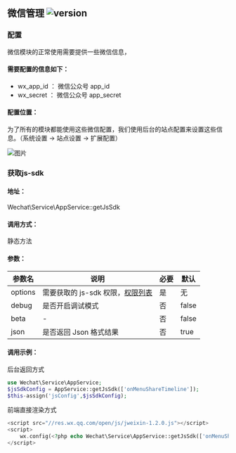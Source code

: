 ## 微信管理 ![version](https://img.shields.io/github/release/ztbcms/ztbcms-Wechat.svg?maxAge=36000)

### 配置

微信模块的正常使用需要提供一些微信信息，

#### 需要配置的信息如下：

- wx_app_id ： 微信公众号 app_id
- wx_secret ： 微信公众号 app_secret

#### 配置位置：

为了所有的模块都能使用这些微信配置，我们使用后台的站点配置来设置这些信息。（系统设置 -> 站点设置 -> 扩展配置）

 ![图片](https://dn-coding-net-production-pp.qbox.me/4268d248-a811-4e36-a9b7-caf6cbfeed8b.png) 

### 获取js-sdk

#### 地址：

Wechat\Service\AppService::getJsSdk

#### 调用方式：

静态方法

#### 参数：

| 参数名 | 说明 | 必要 | 默认 |
| -- | -- | -- | -- |
| options | 需要获取的 js-sdk 权限，[权限列表](https://mp.weixin.qq.com/wiki?action=doc&id=mp1421141115&t=0.8300217118358675#fl2) | 是 | 无 |
| debug | 是否开启调试模式 | 否 | false |
| beta | - | 否 | false |
| json | 是否返回 Json 格式结果 | 否 | true |

#### 调用示例：

后台返回方式
```php
use Wechat\Service\AppService;
$jsSdkConfig = AppService::getJsSdk(['onMenuShareTimeline']);
$this-assign('jsConfig',$jsSdkConfig);
```

前端直接渲染方式

```php
<script src="//res.wx.qq.com/open/js/jweixin-1.2.0.js"></script>
<script>
    wx.config(<?php echo Wechat\Service\AppService::getJsSdk(['onMenuShareTimeline']); ?>);
</script>
```


